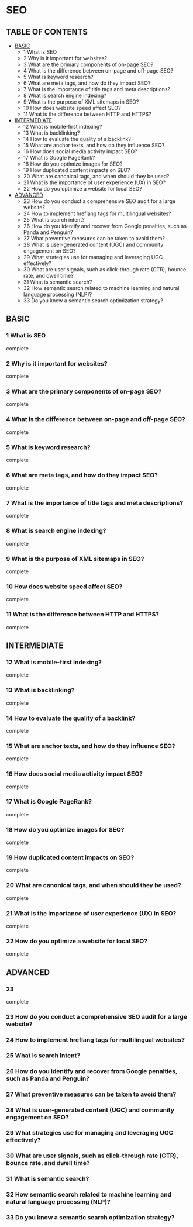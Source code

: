 # SEO

## TABLE OF CONTENTS

- [BASIC](#BASIC)
  - 1 What is SEO
  - 2 Why is it important for websites?
  - 3 What are the primary components of on-page SEO?
  - 4 What is the difference between on-page and off-page SEO?
  - 5 What is keyword research?
  - 6 What are meta tags, and how do they impact SEO?
  - 7 What is the importance of title tags and meta descriptions?
  - 8 What is search engine indexing?
  - 9 What is the purpose of XML sitemaps in SEO?
  - 10 How does website speed affect SEO?
  - 11 What is the difference between HTTP and HTTPS?
- [INTERMEDIATE](#INTERMEDIATE)
  - 12 What is mobile-first indexing?
  - 13 What is backlinking?
  - 14 How to evaluate the quality of a backlink?
  - 15 What are anchor texts, and how do they influence SEO?
  - 16 How does social media activity impact SEO?
  - 17 What is Google PageRank?
  - 18 How do you optimize images for SEO?
  - 19 How duplicated content impacts on SEO?
  - 20 What are canonical tags, and when should they be used?
  - 21 What is the importance of user experience (UX) in SEO?
  - 22 How do you optimize a website for local SEO?
- [ADVANCED](#ADVANCED)
  - 23 How do you conduct a comprehensive SEO audit for a large website?
  - 24 How to implement hreflang tags for multilingual websites?
  - 25 What is search intent?
  - 26 How do you identify and recover from Google penalties, such as Panda and Penguin?
  - 27 What preventive measures can be taken to avoid them?
  - 28 What is user-generated content (UGC) and community engagement on SEO?
  - 29 What strategies use for managing and leveraging UGC effectively?
  - 30 What are user signals, such as click-through rate (CTR), bounce rate, and dwell time?
  - 31 What is semantic search?
  - 32 How semantic search related to machine learning and natural language processing (NLP)?
  - 33 Do you know a semantic search optimization strategy?

<a name="BASIC" />

## BASIC

### 1 What is SEO

complete

### 2 Why is it important for websites?

complete

### 3 What are the primary components of on-page SEO?

complete

### 4 What is the difference between on-page and off-page SEO?

complete

### 5 What is keyword research?

complete

### 6 What are meta tags, and how do they impact SEO?

complete

### 7 What is the importance of title tags and meta descriptions?

complete

### 8 What is search engine indexing?

complete

### 9 What is the purpose of XML sitemaps in SEO?

complete

### 10 How does website speed affect SEO?

complete

### 11 What is the difference between HTTP and HTTPS?

complete

<a name="INTERMEDIATE" />

## INTERMEDIATE

### 12 What is mobile-first indexing?

complete

### 13 What is backlinking?

complete

### 14 How to evaluate the quality of a backlink?

complete

### 15 What are anchor texts, and how do they influence SEO?

complete

### 16 How does social media activity impact SEO?

complete

### 17 What is Google PageRank?

complete

### 18 How do you optimize images for SEO?

complete

### 19 How duplicated content impacts on SEO?

complete

### 20 What are canonical tags, and when should they be used?

complete

### 21 What is the importance of user experience (UX) in SEO?

complete

### 22 How do you optimize a website for local SEO?

complete

<a name="ADVANCED" />

## ADVANCED

### 23

complete

###  23 How do you conduct a comprehensive SEO audit for a large website?

###  24 How to implement hreflang tags for multilingual websites?

###  25 What is search intent?

###  26 How do you identify and recover from Google penalties, such as Panda and Penguin?

###  27 What preventive measures can be taken to avoid them?

###  28 What is user-generated content (UGC) and community engagement on SEO?

###  29 What strategies use for managing and leveraging UGC effectively?

###  30 What are user signals, such as click-through rate (CTR), bounce rate, and dwell time?

###  31 What is semantic search?

###  32 How semantic search related to machine learning and natural language processing (NLP)?

###  33 Do you know a semantic search optimization strategy?
